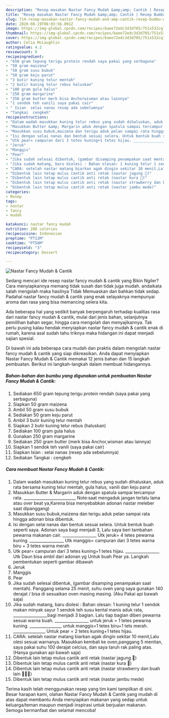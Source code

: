```yaml
---
description: "Resep masakan Nastar Fancy Mudah &amp;amp; Cantik | Resep Bumbu Nastar Fancy Mudah &amp;amp; Cantik Yang Enak Dan Lezat"
title: "Resep masakan Nastar Fancy Mudah &amp;amp; Cantik | Resep Bumbu Nastar Fancy Mudah &amp;amp; Cantik Yang Enak Dan Lezat"
slug: 714-resep-masakan-nastar-fancy-mudah-and-amp-cantik-resep-bumbu-nastar-fancy-mudah-and-amp-cantik-yang-enak-dan-lezat
date: 2020-08-19T06:03:56.891Z
image: https://img-global.cpcdn.com/recipes/baee72edc3d3d705/751x532cq70/nastar-fancy-mudah-cantik-foto-resep-utama.jpg
thumbnail: https://img-global.cpcdn.com/recipes/baee72edc3d3d705/751x532cq70/nastar-fancy-mudah-cantik-foto-resep-utama.jpg
cover: https://img-global.cpcdn.com/recipes/baee72edc3d3d705/751x532cq70/nastar-fancy-mudah-cantik-foto-resep-utama.jpg
author: Celia McLaughlin
ratingvalue: 4.2
reviewcount: 8
recipeingredient:
- "650 gram tepung terigu protein rendah saya pakai yang serbaguna"
- "50 gram maizena"
- "50 gram susu bubuk"
- "50 gram keju parut"
- "3 butir kuning telur mentah"
- "2 butir kuning telur rebus haluskan"
- "100 gram gula halus"
- "250 gram margarine"
- "250 gram butter merk bisa Anchorwisman atau lainnya"
- "1 sendok teh vanili saya pakai cair"
- " Isian  selai nanas resep ada sebelumnya"
- "Tangkai  cengkeh"
recipeinstructions:
- "Dalam wadah masukkan kuning telur rebus yang sudah dihaluskan, aduk rata bersama kuning telur mentah, gula halus, vanili dan keju parut"
- "Masukkan Butter &amp; Margarin aduk dengan spatula sampai tercampur rata. __________________________ Note:saat mengaduk jangan terlalu lama atau over beat ya,Karena bisa menyebabkan adonan nastar meleber saat dipanggang)"
- "Masukkan susu bubuk,maizena dan terigu aduk pelan sampai rata hingga adonan bisa dibentuk."
- "Isi dengan selai nanas dan bentuk sesuai selera. Untuk bentuk buah seperti saya. Adonan saya bagi menjadi 3, Lalu saya beri tambahan pewarna makanan cair. _________________ Utk jeruk= 4 tetes pewarna kuning. _________________ Utk manggis= campuran dari 3 tetes warna biru + 3 tetes warna merah"
- "Utk pear= campuran dari 3 tetes kuning+1 tetes hijau. _________________ Utk Daun bisa ambil dari adonan yg Untuk buah Pear ya. Langkah pembentukan seperti gambar dibawah"
- "Jeruk"
- "Manggis"
- "Pear"
- "Jika sudah selesai dibentuk, (gambar disamping penampakan saat mentah). Panggang selama 25 menit, suhu oven yang saya gunakan 140 derajat / bisa di sesuaikan oven masing masing. (Aku Pakai api bawah saja)"
- "Jika sudah matang, baru diolesi : Bahan olesan: 1 kuning telur 1 sendok makan minyak sayur 1 sendok teh susu kental manis aduk rata, _________________bagi menjadi 3 bagian. Lalu tiap bagian diberi pewarna sesuai warna buah. _________________ untuk jeruk = 1 tetes pewarna kuning. ________________ untuk manggis=1 tetes biru+1 tets merah. ________________ Untuk pear = 2 tetes kuning+1 tetes hijau."
- "CARA: setelah nastar matang biarkan agak dingin sekitar 10 menit,Lalu olesi sesuai warnanya. Masukkan kembali ke oven,panggang 5 menitan, saya pakai suhu 100 derajat celcius, dan saya taruh rak paling atas. (Hanya gunakan api bawah saja)"
- "Dibentuk lain tetap mulus cantik anti retak (nastar jagung 🌽)"
- "Dibentuk lain tetap mulus cantik anti retak (nastar kura 🐢)"
- "Dibentuk lain tetap mulus cantik anti retak (nastar strawberry dan buah lain 🍓🍐🍊)"
- "Dibentuk lain tetap mulus cantik anti retak (nastar jambu mede)"
categories:
- Resep
tags:
- nastar
- fancy
- mudah

katakunci: nastar fancy mudah 
nutrition: 288 calories
recipecuisine: Indonesian
preptime: "PT12M"
cooktime: "PT58M"
recipeyield: "3"
recipecategory: Dessert

---
```



![Nastar Fancy Mudah &amp; Cantik](https://img-global.cpcdn.com/recipes/baee72edc3d3d705/751x532cq70/nastar-fancy-mudah-cantik-foto-resep-utama.jpg)

Sedang mencari ide resep nastar fancy mudah &amp; cantik yang Bikin Ngiler? Cara menyiapkannya memang tidak susah dan tidak juga mudah. andaikata salah mengolah maka hasilnya Tidak Memuaskan dan bahkan tidak sedap. Padahal nastar fancy mudah &amp; cantik yang enak selayaknya mempunyai aroma dan rasa yang bisa memancing selera kita.

Ada beberapa hal yang sedikit banyak berpengaruh terhadap kualitas rasa dari nastar fancy mudah &amp; cantik, mulai dari jenis bahan, selanjutnya pemilihan bahan segar, hingga cara mengolah dan menyajikannya. Tak perlu pusing kalau hendak menyiapkan nastar fancy mudah &amp; cantik enak di rumah, karena asal sudah tahu triknya maka hidangan ini dapat menjadi sajian spesial.




Di bawah ini ada beberapa cara mudah dan praktis dalam mengolah nastar fancy mudah &amp; cantik yang siap dikreasikan. Anda dapat menyiapkan Nastar Fancy Mudah &amp; Cantik memakai 12 jenis bahan dan 15 langkah pembuatan. Berikut ini langkah-langkah dalam membuat hidangannya.

<!--inarticleads1-->

##### Bahan-bahan dan bumbu yang digunakan untuk pembuatan Nastar Fancy Mudah &amp; Cantik:

1. Sediakan 650 gram tepung terigu protein rendah (saya pakai yang serbaguna)
1. Siapkan 50 gram maizena
1. Ambil 50 gram susu bubuk
1. Sediakan 50 gram keju parut
1. Ambil 3 butir kuning telur mentah
1. Siapkan 2 butir kuning telur rebus (haluskan)
1. Sediakan 100 gram gula halus
1. Gunakan 250 gram margarine
1. Sediakan 250 gram butter (merk bisa Anchor,wisman atau lainnya)
1. Siapkan 1 sendok teh vanili (saya pakai cair)
1. Siapkan  Isian : selai nanas (resep ada sebelumnya)
1. Sediakan Tangkai : cengkeh




<!--inarticleads2-->

##### Cara membuat Nastar Fancy Mudah &amp; Cantik:

1. Dalam wadah masukkan kuning telur rebus yang sudah dihaluskan, aduk rata bersama kuning telur mentah, gula halus, vanili dan keju parut
1. Masukkan Butter &amp; Margarin aduk dengan spatula sampai tercampur rata. __________________________ Note:saat mengaduk jangan terlalu lama atau over beat ya,Karena bisa menyebabkan adonan nastar meleber saat dipanggang)
1. Masukkan susu bubuk,maizena dan terigu aduk pelan sampai rata hingga adonan bisa dibentuk.
1. Isi dengan selai nanas dan bentuk sesuai selera. Untuk bentuk buah seperti saya. Adonan saya bagi menjadi 3, Lalu saya beri tambahan pewarna makanan cair. _________________ Utk jeruk= 4 tetes pewarna kuning. _________________ Utk manggis= campuran dari 3 tetes warna biru + 3 tetes warna merah
1. Utk pear= campuran dari 3 tetes kuning+1 tetes hijau. _________________ Utk Daun bisa ambil dari adonan yg Untuk buah Pear ya. Langkah pembentukan seperti gambar dibawah
1. Jeruk
1. Manggis
1. Pear
1. Jika sudah selesai dibentuk, (gambar disamping penampakan saat mentah). Panggang selama 25 menit, suhu oven yang saya gunakan 140 derajat / bisa di sesuaikan oven masing masing. (Aku Pakai api bawah saja)
1. Jika sudah matang, baru diolesi : Bahan olesan: 1 kuning telur 1 sendok makan minyak sayur 1 sendok teh susu kental manis aduk rata, _________________bagi menjadi 3 bagian. Lalu tiap bagian diberi pewarna sesuai warna buah. _________________ untuk jeruk = 1 tetes pewarna kuning. ________________ untuk manggis=1 tetes biru+1 tets merah. ________________ Untuk pear = 2 tetes kuning+1 tetes hijau.
1. CARA: setelah nastar matang biarkan agak dingin sekitar 10 menit,Lalu olesi sesuai warnanya. Masukkan kembali ke oven,panggang 5 menitan, saya pakai suhu 100 derajat celcius, dan saya taruh rak paling atas. (Hanya gunakan api bawah saja)
1. Dibentuk lain tetap mulus cantik anti retak (nastar jagung 🌽)
1. Dibentuk lain tetap mulus cantik anti retak (nastar kura 🐢)
1. Dibentuk lain tetap mulus cantik anti retak (nastar strawberry dan buah lain 🍓🍐🍊)
1. Dibentuk lain tetap mulus cantik anti retak (nastar jambu mede)




Terima kasih telah menggunakan resep yang tim kami tampilkan di sini. Besar harapan kami, olahan Nastar Fancy Mudah &amp; Cantik yang mudah di atas dapat membantu Anda menyiapkan makanan yang sedap untuk keluarga/teman maupun menjadi inspirasi untuk berjualan makanan. Semoga bermanfaat dan selamat mencoba!
